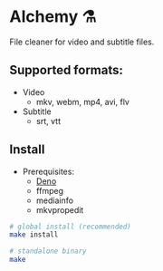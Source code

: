 # Alchemy ⚗️

File cleaner for video and subtitle files.

## Supported formats:

- Video
  - mkv, webm, mp4, avi, flv
- Subtitle
  - srt, vtt

## Install

- Prerequisites:
  - [Deno](https://deno.com/)
  - ffmpeg
  - mediainfo
  - mkvpropedit

```bash
# global install (recommended)
make install
```

```bash
# standalone binary
make
```
